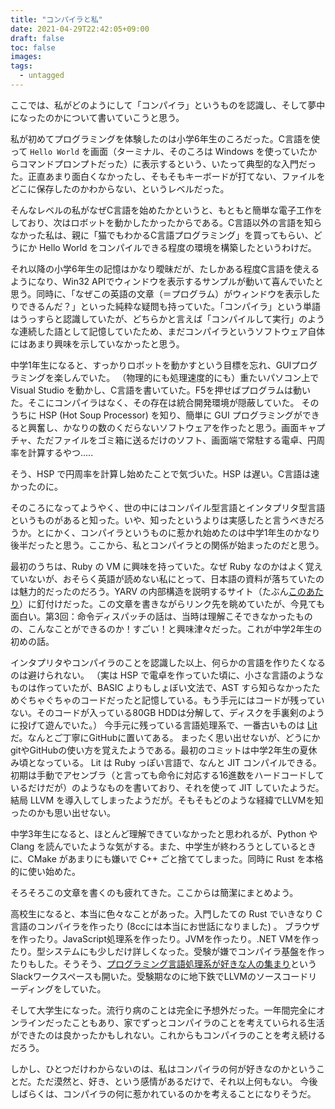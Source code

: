 ```yaml
---
title: "コンパイラと私"
date: 2021-04-29T22:42:05+09:00
draft: false
toc: false
images:
tags:
  - untagged
---
```


ここでは、私がどのようにして「コンパイラ」というものを認識し、そして夢中になったのかについて書いていこうと思う。

私が初めてプログラミングを体験したのは小学6年生のころだった。C言語を使って `Hello World` を画面（ターミナル、そのころは Windows を使っていたからコマンドプロンプトだった）に表示するという、いたって典型的な入門だった。正直あまり面白くなかったし、そもそもキーボードが打てない、ファイルをどこに保存したのかわからない、というレベルだった。

そんなレベルの私がなぜC言語を始めたかというと、もともと簡単な電子工作をしており、次はロボットを動かしたかったからである。C言語以外の言語を知らなかった私は、親に「猫でもわかるC言語プログラミング」を買ってもらい、どうにか Hello World をコンパイルできる程度の環境を構築したというわけだ。

それ以降の小学6年生の記憶はかなり曖昧だが、たしかある程度C言語を使えるようになり、Win32 APIでウィンドウを表示するサンプルが動いて喜んでいたと思う。同時に、「なぜこの英語の文章（＝プログラム）がウィンドウを表示したりできるんだ？」といった純粋な疑問も持っていた。「コンパイラ」という単語はうっすらと認識していたが、どちらかと言えば「コンパイルして実行」のような連続した語として記憶していたため、まだコンパイラというソフトウェア自体にはあまり興味を示していなかったと思う。

中学1年生になると、すっかりロボットを動かすという目標を忘れ、GUIプログラミングを楽しんでいた。
（物理的にも処理速度的にも）重たいパソコン上で Visual Studio を動かし、C言語を書いていた。F5を押せばプログラムは動いた。そこにコンパイラはなく、その存在は統合開発環境が隠蔽していた。
そのうちに HSP (Hot Soup Processor) を知り、簡単に GUI プログラミングができると興奮し、かなりの数のくだらないソフトウェアを作ったと思う。画面キャプチャ、ただファイルをゴミ箱に送るだけのソフト、画面端で常駐する電卓、円周率を計算するやつ.....

そう、HSP で円周率を計算し始めたことで気づいた。HSP は遅い。C言語は速かったのに。

そのころになってようやく、世の中にはコンパイル型言語とインタプリタ型言語というものがあると知った。いや、知ったというよりは実感したと言うべきだろうか。とにかく、コンパイラというものに惹かれ始めたのは中学1年生のかなり後半だったと思う。ここから、私とコンパイラとの関係が始まったのだと思う。

最初のうちは、Ruby の VM に興味を持っていた。なぜ Ruby なのかはよく覚えていないが、おそらく英語が読めない私にとって、日本語の資料が落ちていたのは魅力的だったのだろう。YARV の内部構造を説明するサイト（たぶん[このあたり](https://magazine.rubyist.net/articles/0007/0007-YarvManiacs.html)）に釘付けだった。この文章を書きながらリンク先を眺めていたが、今見ても面白い。第3回：命令ディスパッチの話は、当時は理解こそできなかったものの、こんなことができるのか！すごい！と興味津々だった。これが中学2年生の初めの話。

インタプリタやコンパイラのことを認識した以上、何らかの言語を作りたくなるのは避けられない。
（実は HSP で電卓を作っていた頃に、小さな言語のようなものは作っていたが、BASIC よりもしょぼい文法で、AST すら知らなかったためぐちゃぐちゃのコードだったと記憶している。もう手元にはコードが残っていない。そのコードが入っている80GB HDDは分解して、ディスクを手裏剣のように投げて遊んでいた。）
今手元に残っている言語処理系で、一番古いものは [Lit](https://github.com/maekawatoshiki/lit-x86) だ。なんとご丁寧にGitHubに置いてある。
まったく思い出せないが、どうにかgitやGitHubの使い方を覚えたようである。最初のコミットは中学2年生の夏休み頃となっている。
Lit は Ruby っぽい言語で、なんと JIT コンパイルできる。初期は手動でアセンブラ（と言っても命令に対応する16進数をハードコードしているだけだが）のようなものを書いており、それを使って JIT していたようだ。結局 LLVM を導入してしまったようだが。そもそもどのような経緯でLLVMを知ったのかも思い出せない。

中学3年生になると、ほとんど理解できていなかったと思われるが、Python や Clang を読んでいたような気がする。また、中学生が終わろうとしているときに、CMake があまりにも嫌いで C++ ごと捨ててしまった。同時に Rust を本格的に使い始めた。

そろそろこの文章を書くのも疲れてきた。ここからは簡潔にまとめよう。

高校生になると、本当に色々なことがあった。入門したての Rust でいきなり C言語のコンパイラを作ったり (8ccには本当にお世話になりました) 。 ブラウザを作ったり。JavaScript処理系を作ったり。JVMを作ったり。.NET VMを作ったり。型システムにも少しだけ詳しくなった。受験が嫌でコンパイラ基盤を作ったりもした。そうそう、[プログラミング言語処理系が好きな人の集まり](https://prog-lang-sys-ja-slack.github.io/wiki/)というSlackワークスペースも開いた。受験期なのに地下鉄でLLVMのソースコードリーディングをしていた。

そして大学生になった。流行り病のことは完全に予想外だった。一年間完全にオンラインだったこともあり、家でずっとコンパイラのことを考えていられる生活ができたのは良かったかもしれない。これからもコンパイラのことを考え続けるだろう。

しかし、ひとつだけわからないのは、私はコンパイラの何が好きなのかということだ。ただ漠然と、好き、という感情があるだけで、それ以上何もない。
今後しばらくは、コンパイラの何に惹かれているのかを考えることになりそうだ。
